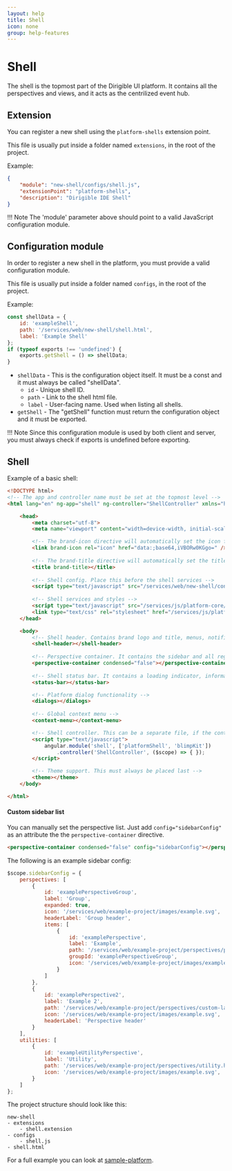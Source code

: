 ```yaml
---
layout: help
title: Shell
icon: none
group: help-features
---
```


Shell
===

The shell is the topmost part of the Dirigible UI platform. It contains all the perspectives and views, and it acts as the centrilized event hub.

Extension
---

You can register a new shell using the `platform-shells` extension point.

This file is usually put inside a folder named `extensions`, in the root of the project.

Example:

```json
{
    "module": "new-shell/configs/shell.js",
    "extensionPoint": "platform-shells",
    "description": "Dirigible IDE Shell"
}
```

!!! Note
	The 'module' parameter above should point to a valid JavaScript configuration module.

Configuration module
---

In order to register a new shell in the platform, you must provide a valid configuration module.

This file is usually put inside a folder named `configs`, in the root of the project.

Example:

```javascript
const shellData = {
	id: 'exampleShell',
	path: '/services/web/new-shell/shell.html',
	label: 'Example Shell'
};
if (typeof exports !== 'undefined') {
	exports.getShell = () => shellData;
}
```

* `shellData` - This is the configuration object itself. It must be a const and it must always be called "shellData".
	* `id` - Unique shell ID.
	* `path` - Link to the shell html file.
	* `label` - User-facing name. Used when listing all shells.
* `getShell` - The "getShell" function must return the configuration object and it must be exported.

!!! Note
	Since this configuration module is used by both client and server, you must always check if exports is undefined before exporting.

Shell
---

Example of a basic shell:

```html
<!DOCTYPE html>
<!-- The app and controller name must be set at the topmost level -->
<html lang="en" ng-app="shell" ng-controller="ShellController" xmlns="http://www.w3.org/1999/xhtml">

    <head>
        <meta charset="utf-8">
        <meta name="viewport" content="width=device-width, initial-scale=1">

        <!-- The brand-icon directive will automatically set the icon from the brand config -->
        <link brand-icon rel="icon" href="data:;base64,iVBORw0KGgo=" />
        
		<!-- The brand-title directive will automatically set the title based on the currently selected perspective -->
        <title brand-title></title>
        
		<!-- Shell config. Place this before the shell services -->
        <script type="text/javascript" src="/services/web/new-shell/configs/shell.js"></script>
        
		<!-- Shell services and styles -->
        <script type="text/javascript" src="/services/js/platform-core/services/loader.js?id=shell-js"></script>
        <link type="text/css" rel="stylesheet" href="/services/js/platform-core/services/loader.js?id=shell-css" />
    </head>

    <body>
        <!-- Shell header. Contains brand logo and title, menus, notification popover, user info, etc -->
        <shell-header></shell-header>
        
		<!-- Perspective container. It contains the sidebar and all registered perspectives -->
        <perspective-container condensed="false"></perspective-container>
        
		<!-- Shell status bar. It contains a loading indicator, information strip, error strip and a selection label -->
        <status-bar></status-bar>

        <!-- Platform dialog functionality -->
        <dialogs></dialogs>
        
		<!-- Global context menu -->
        <context-menu></context-menu>

        <!-- Shell controller. This can be a separate file, if the controller is too big. -->
        <script type="text/javascript">
            angular.module('shell', ['platformShell', 'blimpKit'])
                .controller('ShellController', ($scope) => { });
        </script>

        <!-- Theme support. This must always be placed last -->
        <theme></theme>
    </body>

</html>
```

#### Custom sidebar list

You can manually set the perspective list. Just add `config="sidebarConfig"` as an attribute the the `perspective-container` directive.

```html
<perspective-container condensed="false" config="sidebarConfig"></perspective-container>
```

The following is an example sidebar config:

```javascript
$scope.sidebarConfig = {
    perspectives: [
        {
            id: 'examplePerspectiveGroup',
            label: 'Group',
            expanded: true,
            icon: '/services/web/example-project/images/example.svg',
            headerLabel: 'Group header',
            items: [
                {
                    id: 'examplePerspective',
                    label: 'Example',
                    path: '/services/web/example-project/perspectives/perspective.html',
                    groupId: 'examplePerspectiveGroup',
                    icon: '/services/web/example-project/images/example.svg'
                }
            ]
        },
        {
            id: 'examplePerspective2',
            label: 'Example 2',
            path: '/services/web/example-project/perspectives/custom-layout.html',
            icon: '/services/web/example-project/images/example.svg',
            headerLabel: 'Perspective header'
        }
    ],
    utilities: [
        {
            id: 'exampleUtilityPerspective',
            label: 'Utility',
            path: '/services/web/example-project/perspectives/utility.html',
            icon: '/services/web/example-project/images/example.svg',
        }
    ]
};
```

The project structure should look like this:

```
new-shell
- extensions
    - shell.extension
- configs
    - shell.js
- shell.html
```

For a full example you can look at [sample-platform](https://github.com/dirigiblelabs/sample-platform).